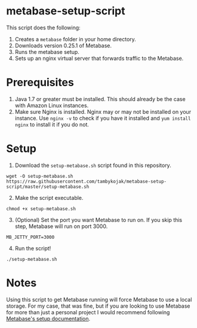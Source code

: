 # metabase-setup-script
This script does the following:
1. Creates a `metabase` folder in your home directory.
2. Downloads version 0.25.1 of Metabase.
3. Runs the metabase setup.
4. Sets up an nginx virtual server that forwards traffic to the Metabase.

# Prerequisites
1. Java 1.7 or greater must be installed. This should already be the case with Amazon Linux instances.
2. Make sure Nginx is installed. Nginx may or may not be installed on your instance. Use `nginx -v` to check if you have it installed and `yum install nginx` to install it if you do not.

# Setup
1. Download the `setup-metabase.sh` script found in this repository.
```
wget -O setup-metabase.sh https://raw.githubusercontent.com/tambykojak/metabase-setup-script/master/setup-metabase.sh
```
2. Make the script executable.
```
chmod +x setup-metabase.sh
```
3. (Optional) Set the port you want Metabase to run on. If you skip this step, Metabase will run on port 3000.
```
MB_JETTY_PORT=3000
```
4. Run the script!
```
./setup-metabase.sh
```

# Notes
Using this script to get Metabase running will force Metabase to use a local storage. For my case, that was fine, but if you are looking to use Metabase for more than just a personal project I would recommend following [Metabase's setup documentation](http://www.metabase.com/docs/latest/operations-guide/start.html#installing-and-running-metabase).
